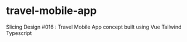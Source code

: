 # travel-mobile-app
Slicing Design #016 : Travel Mobile App concept built using Vue Tailwind Typescript
